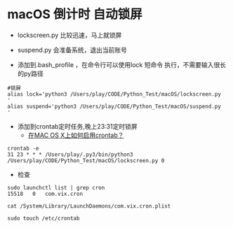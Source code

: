 # macOS 倒计时 自动锁屏

- lockscreen.py 比较迅速，马上就锁屏
- suspend.py 会准备系统，退出当前账号


- 添加到.bash_profile ，在命令行可以使用lock 短命令 执行，不需要输入很长的py路径
```
#锁屏
alias lock='python3 /Users/play/CODE/Python_Test/macOS/lockscreen.py  '
alias suspend='python3 /Users/play/CODE/Python_Test/macOS/suspend.py  '
```

- 添加到crontab定时任务,晚上23:31定时锁屏
    - [在MAC OS X上如何启用crontab？](https://www.cnblogs.com/pcy0/p/how-to-enable-crontab-on-osx.html)
```
crontab -e
31 23 * * * /Users/play/.py3/bin/python3  /Users/play/CODE/Python_Test/macOS/lockscreen.py 0
```
- 检查
```
sudo launchctl list | grep cron
15518	0	com.vix.cron

cat /System/Library/LaunchDaemons/com.vix.cron.plist

sudo touch /etc/crontab
```

